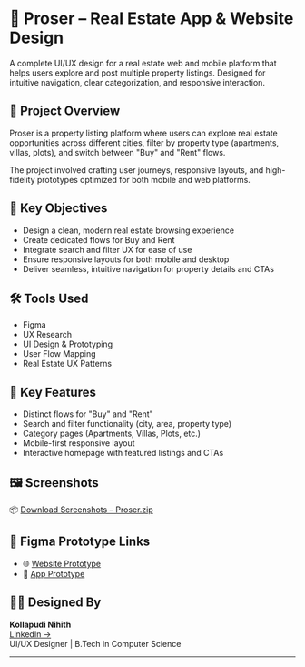 # 🏡 Proser – Real Estate App & Website Design

A complete UI/UX design for a real estate web and mobile platform that helps users explore and post multiple property listings. Designed for intuitive navigation, clear categorization, and responsive interaction.

## 🧩 Project Overview

Proser is a property listing platform where users can explore real estate opportunities across different cities, filter by property type (apartments, villas, plots), and switch between "Buy" and "Rent" flows.

The project involved crafting user journeys, responsive layouts, and high-fidelity prototypes optimized for both mobile and web platforms.

## 🎯 Key Objectives

- Design a clean, modern real estate browsing experience
- Create dedicated flows for Buy and Rent
- Integrate search and filter UX for ease of use
- Ensure responsive layouts for both mobile and desktop
- Deliver seamless, intuitive navigation for property details and CTAs

## 🛠 Tools Used

- Figma
- UX Research
- UI Design & Prototyping
- User Flow Mapping
- Real Estate UX Patterns

## 📐 Key Features

- Distinct flows for "Buy" and "Rent"
- Search and filter functionality (city, area, property type)
- Category pages (Apartments, Villas, Plots, etc.)
- Mobile-first responsive layout
- Interactive homepage with featured listings and CTAs

## 🖼️ Screenshots

📦 [Download Screenshots – Proser.zip](https://github.com/user-attachments/files/21227330/Proser.zip)

## 🔗 Figma Prototype Links

- 🌐 [Website Prototype](https://www.figma.com/proto/ljK4qpKAfc1xCVd03Z9dSt/Proser-Website?page-id=905%3A36692&node-id=1024-188730&viewport=-49%2C142%2C0.16&t=vM5j7VCCoD5VoJ6D-1&scaling=min-zoom&content-scaling=fixed)
- 📱 [App Prototype](https://www.figma.com/proto/KcoC7Cr4MkkwROVc6pKTJG/Proser?page-id=888%3A21960&node-id=961-44669&viewport=473%2C370%2C0.02&t=Nw6D6UAlk0k9Za43-1&scaling=scale-down&content-scaling=fixed)

## 👨‍🎨 Designed By

**Kollapudi Nihith**  
[LinkedIn →](https://linkedin.com/in/kollapudi-nihith)  
UI/UX Designer | B.Tech in Computer Science

---
